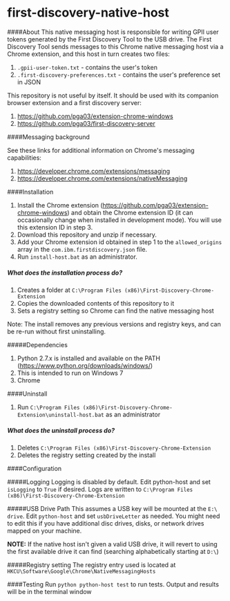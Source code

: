 # first-discovery-native-host

####About
This native messaging host is responsible for writing GPII user tokens generated by the First Discovery
Tool to the USB drive. The First Discovery Tool sends messages to this Chrome native messaging host
via a Chrome extension, and this host in turn creates two files:

1. `.gpii-user-token.txt` - contains the user's token
2. `.first-discovery-preferences.txt` - contains the user's preference set in JSON


This repository is not useful by itself. It should be used with its companion browser extension and a first discovery server:

1. https://github.com/pga03/extension-chrome-windows
2. https://github.com/pga03/first-discovery-server


####Messaging background

See these links for additional information on Chrome's messaging capabilities:

1. https://developer.chrome.com/extensions/messaging
2. https://developer.chrome.com/extensions/nativeMessaging

####Installation
1. Install the Chrome extension (https://github.com/pga03/extension-chrome-windows) and obtain
the Chrome extension ID (it can occasionally change when installed in development mode). You will use 
this extension ID in step 3.
2. Download this repository and unzip if necessary.
3. Add your Chrome extension id obtained in step 1 to the `allowed_origins` array in the `com.ibm.firstdiscovery.json` file. 
4. Run `install-host.bat` as an administrator.

##### What does the installation process do?
1. Creates a folder at `C:\Program Files (x86)\First-Discovery-Chrome-Extension`
2. Copies the downloaded contents of this repository to it
3. Sets a registry setting so Chrome can find the native messaging host

Note: The install removes any previous versions and registry keys, and can be re-run without first uninstalling. 


#####Dependencies
1. Python 2.7.x is installed and available on the PATH (https://www.python.org/downloads/windows/)
2. This is intended to run on Windows 7
3. Chrome

####Uninstall
1. Run `C:\Program Files (x86)\First-Discovery-Chrome-Extension\uninstall-host.bat` as an administrator

##### What does the uninstall process do?
1. Deletes `C:\Program Files (x86)\First-Discovery-Chrome-Extension`
2. Deletes the registry setting created by the install

####Configuration

#####Logging
Logging is disabled by default. Edit python-host and set `isLogging` to `True` if desired. Logs
are written to `C:\Program Files (x86)\First-Discovery-Chrome-Extension`

#####USB Drive Path
This assumes a USB key will be mounted at the `E:\ drive`. Edit `python-host` and set `usbDriveLetter`
as needed. You might need to edit this if you have additional disc drives, disks, or network drives
mapped on your machine.

**NOTE:** If the native host isn't given a valid USB drive, it will revert to using the first available
drive it can find (searching alphabetically starting at `D:\`)

#####Registry setting
The registry entry used is located at `HKCU\Software\Google\Chrome\NativeMessagingHosts`  

####Testing
Run `python python-host test` to run tests. Output and results will be in the terminal window
